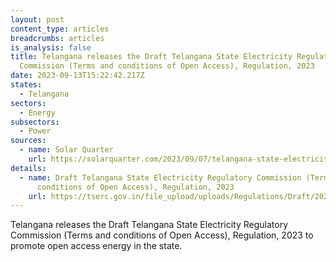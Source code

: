 ```yaml
---
layout: post
content_type: articles
breadcrumbs: articles
is_analysis: false
title: Telangana releases the Draft Telangana State Electricity Regulatory
  Commission (Terms and conditions of Open Access), Regulation, 2023
date: 2023-09-13T15:22:42.217Z
states:
  - Telangana
sectors:
  - Energy
subsectors:
  - Power
sources:
  - name: Solar Quarter
    url: https://solarquarter.com/2023/09/07/telangana-state-electricity-regulatory-commission-introduces-draft-regulation-for-intra-state-open-access/
details:
  - name: Draft Telangana State Electricity Regulatory Commission (Terms and
      conditions of Open Access), Regulation, 2023
    url: https://tserc.gov.in/file_upload/uploads/Regulations/Draft/2023/draftOAreg2023.pdf
---
```

Telangana releases the Draft Telangana State Electricity Regulatory Commission (Terms and conditions of Open Access), Regulation, 2023 to promote open access energy in the state.